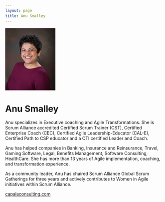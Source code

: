 ```yaml
---
layout: page
title: Anu Smalley
---
```


![Anu's Headshot](/public/anu.jpg)

# Anu Smalley

Anu specializes in Executive coaching and Agile Transformations. She is Scrum Alliance accredited Certified Scrum Trainer (CST), Certified Enterprise Coach (CEC), Certified Agile Leadership-Educator (CAL-E),  Certified Path to CSP educator and a CTI certified Leader and Coach.

Anu has helped companies in Banking, Insurance and Reinsurance, Travel, Gaming Software, Legal, Benefits Management, Software Consulting, HealthCare. She has more than 13 years of Agile implementation, coaching, and transformation experience. 

As a community leader, Anu has chaired Scrum Alliance Global Scrum Gatherings for three years and actively contributes to Women in Agile initiatives within Scrum Alliance.

[capalaconsulting.com](https://capalaconsulting.com)